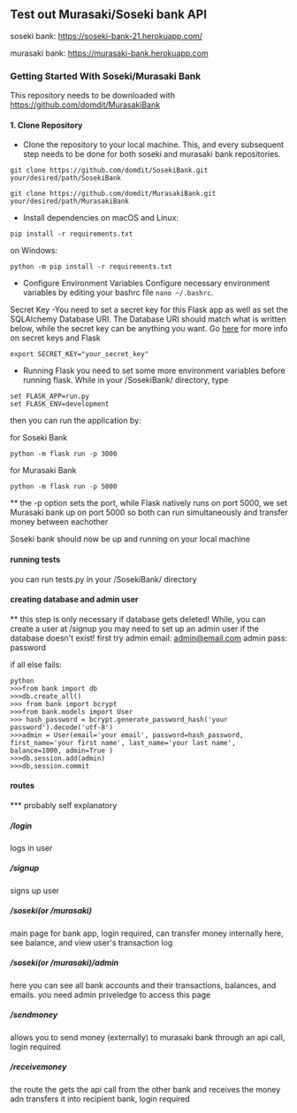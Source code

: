 ## Test out Murasaki/Soseki bank API
soseki bank:
https://soseki-bank-21.herokuapp.com/

murasaki bank:
https://murasaki-bank.herokuapp.com


### Getting Started With Soseki/Murasaki Bank
This repository needs to be downloaded with https://github.com/domdit/MurasakiBank

#### 1. Clone Repository
- Clone the repository to your local machine. This, and every subsequent step needs to be done for both soseki and murasaki bank repositories. 

```
git clone https://github.com/domdit/SosekiBank.git your/desired/path/SosekiBank

git clone https://github.com/domdit/MurasakiBank.git your/desired/path/MurasakiBank
```
- Install dependencies
on macOS and Linux:
```
pip install -r requirements.txt
```
on Windows:
```
python -m pip install -r requirements.txt
```
- Configure Environment Variables
Configure necessary environment variables by editing your bashrc file `nano ~/.bashrc`.

Secret Key -You need to set a secret key for this Flask app as well as set the SQLAlchemy Database URI. The Database URI should match what is written below, while the secret key can be anything you want. Go [here](https://stackoverflow.com/questions/34902378/where-do-i-get-a-secret-key-for-flask/34903502) for more info on secret keys and Flask

```
export SECRET_KEY="your_secret_key"
```
- Running Flask
you need to set some more environment variables before running flask. While in your /SosekiBank/ directory, type
```
set FLASK_APP=run.py
set FLASK_ENV=development
```
then you can run the application by:

for Soseki Bank
```
python -m flask run -p 3000
```

for Murasaki Bank
```
python -m flask run -p 5000
```
** the -p option sets the port, while Flask natively runs on port 5000, we set Murasaki bank up on port 5000 so both can run simultaneously and transfer money between eachother

Soseki bank should now be up and running on your local machine

#### running tests
you can run tests.py in your /SosekiBank/ directory

#### creating database and admin user
** this step is only necessary if database gets deleted!
While, you can create a user at /signup you may need to set up an admin user if the database doesn't exist! first try
admin email: admin@email.com
admin pass: password

if all else fails:
```
python
>>>from bank import db
>>>db.create_all()
>>> from bank import bcrypt
>>>from bank.models import User
>>> hash_password = bcrypt.generate_password_hash('your password').decode('utf-8')
>>>admin = User(email='your email', password=hash_password, first_name='your first name', last_name='your last name', balance=1000, admin=True )
>>>db.session.add(admin)
>>>db,session.commit
```

#### routes
*** probably self explanatory
##### /login
logs in user
##### /signup
signs up user
##### /soseki(or /murasaki)
main page for bank app, login required, can transfer money internally here, see balance, and view user's transaction log
##### /soseki(or /murasaki)/admin
here you can see all bank accounts and their transactions, balances, and emails. you need admin priveledge to access this page
##### /sendmoney
allows you to send money (externally) to murasaki bank through an api call, login required
##### /receivemoney
the route the gets the api call from the other bank and receives the money adn transfers it into recipient bank, login required
